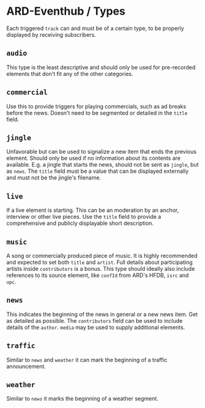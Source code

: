 # ARD-Eventhub / Types

Each triggered `track` can and must be of a certain type, to be properly displayed by receiving subscribers.

## `audio`

This type is the least descriptive and should only be used for pre-recorded elements that don't fit any of the other categories.

## `commercial`

Use this to provide triggers for playing commercials, such as ad breaks before the news. Doesn't need to be segmented or detailed in the `title` field.

## `jingle`

Unfavorable but can be used to signalize a new item that ends the previous element. Should only be used if no information about its contents are available. E.g. a jingle that starts the news, should not be sent as `jingle`, but as `news`. The `title` field must be a value that can be displayed externally and must not be the jingle's filename.

## `live`

If a live element is starting. This can be an moderation by an anchor, interview or other live pieces. Use the `title` field to provide a comprehensive and publicly displayable short description.

## `music`

A song or commercially produced piece of music. It is highly recommended and expected to set both `title` and `artist`. Full details about participating artists inside `contributors` is a bonus. This type should ideally also include references to its source element, like `confId` from ARD's HFDB, `isrc` and `upc`.

## `news`

This indicates the beginning of the news in general or a new news item. Get as detailed as possible. The `contributors` field can be used to include details of the `author`. `media` may be used to supply additional elements.

## `traffic`

Similar to `news` and `weather` it can mark the beginning of a traffic announcement.

## `weather`

Similar to `news` it marks the beginning of a weather segment.
